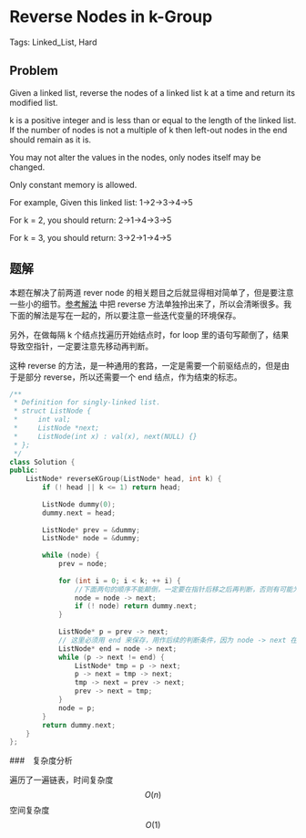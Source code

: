 # Reverse Nodes in k-Group

Tags: Linked_List, Hard

## Problem

Given a linked list, reverse the nodes of a linked list k at a time and return its modified list.

k is a positive integer and is less than or equal to the length of the linked list. If the number of nodes is not a multiple of k then left-out nodes in the end should remain as it is.

You may not alter the values in the nodes, only nodes itself may be changed.

Only constant memory is allowed.

For example,
Given this linked list: 1->2->3->4->5

For k = 2, you should return: 2->1->4->3->5

For k = 3, you should return: 3->2->1->4->5

## 题解

本题在解决了前两道 rever node 的相关题目之后就显得相对简单了，但是要注意一些小的细节。[参考解法](https://siddontang.gitbooks.io/leetcode-solution/content/linked_list/reverse_linked_list.html) 中把 reverse 方法单独拎出来了，所以会清晰很多。我下面的解法是写在一起的，所以要注意一些迭代变量的环境保存。

另外，在做每隔 k 个结点找遍历开始结点时，for loop 里的语句写颠倒了，结果导致空指针，一定要注意先移动再判断。

这种 reverse 的方法，是一种通用的套路，一定是需要一个前驱结点的，但是由于是部分 reverse，所以还需要一个 end 结点，作为结束的标志。

```cpp
/**
 * Definition for singly-linked list.
 * struct ListNode {
 *     int val;
 *     ListNode *next;
 *     ListNode(int x) : val(x), next(NULL) {}
 * };
 */
class Solution {
public:
    ListNode* reverseKGroup(ListNode* head, int k) {
        if (! head || k <= 1) return head;
        
        ListNode dummy(0);
        dummy.next = head;
        
        ListNode* prev = &dummy;
        ListNode* node = &dummy;
        
        while (node) {
            prev = node;
            
            for (int i = 0; i < k; ++ i) {
                //下面两句的顺序不能颠倒，一定要在指针后移之后再判断，否则有可能为 NULL，后续会有空指针的问题
                node = node -> next;
                if (! node) return dummy.next;
            }
            
            ListNode* p = prev -> next;
            // 这里必须用 end 来保存，用作后续的判断条件，因为 node -> next 在循环过程中会变
            ListNode* end = node -> next;
            while (p -> next != end) {
                ListNode* tmp = p -> next;
                p -> next = tmp -> next;
                tmp -> next = prev -> next;
                prev -> next = tmp;
            }
            node = p;
        }
        return dummy.next;
    }
};
```

###　复杂度分析

遍历了一遍链表，时间复杂度　$$O(n)$$
空间复杂度　$$O(1)$$